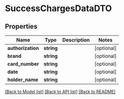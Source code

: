 # SuccessChargesDataDTO

## Properties
Name | Type | Description | Notes
------------ | ------------- | ------------- | -------------
**authorization** | **string** |  | [optional] 
**brand** | **string** |  | [optional] 
**card_number** | **string** |  | [optional] 
**date** | **string** |  | [optional] 
**holder_name** | **string** |  | [optional] 

[[Back to Model list]](../../README.md#documentation-for-models) [[Back to API list]](../../README.md#documentation-for-api-endpoints) [[Back to README]](../../README.md)

